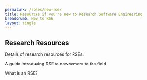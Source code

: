 ```yaml
---
permalink: /roles/new-rse/
title: Resources if you're new to Research Software Engineering
breadcrumb: New to RSE
layout: single
---
```


## Research Resources

Details of research resources for RSEs.

A guide introducing RSE to newcomers to the field

What is an RSE?
